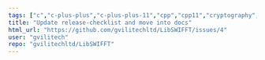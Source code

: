 ```yaml
---
tags: ["c","c-plus-plus","c-plus-plus-11","cpp","cpp11","cryptography","documentation","hash-functions","homomorphic","lattice-based-crypto","secure-hashing","swifft"]
title: "Update release-checklist and move into docs"
html_url: "https://github.com/gvilitechltd/LibSWIFFT/issues/4"
user: "gvilitech"
repo: "gvilitechltd/LibSWIFFT"
---
```


